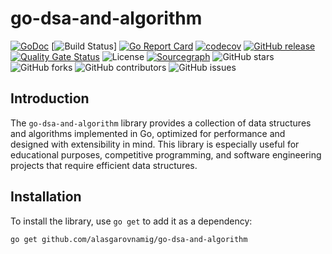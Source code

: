 # go-dsa-and-algorithm

[![GoDoc](https://godoc.org/github.com/alasgarovnamig/go-dsa-and-algorithm?status.svg)](https://pkg.go.dev/github.com/alasgarovnamig/go-dsa-and-algorithm)
[![Build Status](https://github.com/alasgarovnamig/go-dsa-and-algorithm/workflows/CI/badge.svg)]
[![Go Report Card](https://goreportcard.com/badge/github.com/alasgarovnamig/go-dsa-and-algorithm)](https://goreportcard.com/report/github.com/alasgarovnamig/go-dsa-and-algorithm)
[![codecov](https://codecov.io/gh/alasgarovnamig/go-dsa-and-algorithm/branch/main/graph/badge.svg)](https://codecov.io/gh/alasgarovnamig/go-dsa-and-algorithm)
[![GitHub release](https://img.shields.io/github/release/alasgarovnamig/go-dsa-and-algorithm.svg)](https://github.com/alasgarovnamig/go-dsa-and-algorithm/releases/)
[![Quality Gate Status](https://sonarcloud.io/api/project_badges/measure?project=alasgarovnamig_go-dsa-and-algorithm&metric=alert_status)](https://sonarcloud.io/dashboard?id=alasgarovnamig_go-dsa-and-algorithm)
![License](https://img.shields.io/badge/license-MIT-blue.svg)
[![Sourcegraph](https://sourcegraph.com/github.com/alasgarovnamig/go-dsa-and-algorithm/-/badge.svg)](https://sourcegraph.com/github.com/alasgarovnamig/go-dsa-and-algorithm)
![GitHub stars](https://img.shields.io/github/stars/alasgarovnamig/go-dsa-and-algorithm)
![GitHub forks](https://img.shields.io/github/forks/alasgarovnamig/go-dsa-and-algorithm)
![GitHub contributors](https://img.shields.io/github/contributors/alasgarovnamig/go-dsa-and-algorithm)
![GitHub issues](https://img.shields.io/github/issues/alasgarovnamig/go-dsa-and-algorithm)

## Introduction

The `go-dsa-and-algorithm` library provides a collection of data structures and algorithms implemented in Go, optimized for performance and designed with extensibility in mind. This library is especially useful for educational purposes, competitive programming, and software engineering projects that require efficient data structures.

## Installation

To install the library, use `go get` to add it as a dependency:

```bash
go get github.com/alasgarovnamig/go-dsa-and-algorithm

